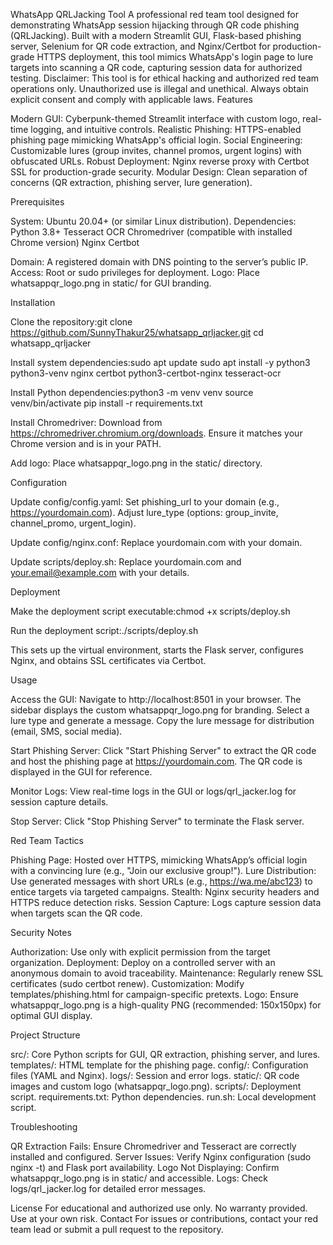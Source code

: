 WhatsApp QRLJacking Tool
A professional red team tool designed for demonstrating WhatsApp session hijacking through QR code phishing (QRLJacking). Built with a modern Streamlit GUI, Flask-based phishing server, Selenium for QR code extraction, and Nginx/Certbot for production-grade HTTPS deployment, this tool mimics WhatsApp's login page to lure targets into scanning a QR code, capturing session data for authorized testing.
Disclaimer: This tool is for ethical hacking and authorized red team operations only. Unauthorized use is illegal and unethical. Always obtain explicit consent and comply with applicable laws.
Features

Modern GUI: Cyberpunk-themed Streamlit interface with custom logo, real-time logging, and intuitive controls.
Realistic Phishing: HTTPS-enabled phishing page mimicking WhatsApp's official login.
Social Engineering: Customizable lures (group invites, channel promos, urgent logins) with obfuscated URLs.
Robust Deployment: Nginx reverse proxy with Certbot SSL for production-grade security.
Modular Design: Clean separation of concerns (QR extraction, phishing server, lure generation).

Prerequisites

System: Ubuntu 20.04+ (or similar Linux distribution).
Dependencies:
Python 3.8+
Tesseract OCR
Chromedriver (compatible with installed Chrome version)
Nginx
Certbot


Domain: A registered domain with DNS pointing to the server’s public IP.
Access: Root or sudo privileges for deployment.
Logo: Place whatsappqr_logo.png in static/ for GUI branding.

Installation

Clone the repository:git clone https://github.com/SunnyThakur25/whatsapp_qrljacker.git
cd whatsapp_qrljacker


Install system dependencies:sudo apt update
sudo apt install -y python3 python3-venv nginx certbot python3-certbot-nginx tesseract-ocr


Install Python dependencies:python3 -m venv venv
source venv/bin/activate
pip install -r requirements.txt


Install Chromedriver:
Download from https://chromedriver.chromium.org/downloads.
Ensure it matches your Chrome version and is in your PATH.


Add logo:
Place whatsappqr_logo.png in the static/ directory.



Configuration

Update config/config.yaml:
Set phishing_url to your domain (e.g., https://yourdomain.com).
Adjust lure_type (options: group_invite, channel_promo, urgent_login).


Update config/nginx.conf:
Replace yourdomain.com with your domain.


Update scripts/deploy.sh:
Replace yourdomain.com and your.email@example.com with your details.



Deployment

Make the deployment script executable:chmod +x scripts/deploy.sh


Run the deployment script:./scripts/deploy.sh


This sets up the virtual environment, starts the Flask server, configures Nginx, and obtains SSL certificates via Certbot.



Usage

Access the GUI:
Navigate to http://localhost:8501 in your browser.
The sidebar displays the custom whatsappqr_logo.png for branding.
Select a lure type and generate a message.
Copy the lure message for distribution (email, SMS, social media).


Start Phishing Server:
Click "Start Phishing Server" to extract the QR code and host the phishing page at https://yourdomain.com.
The QR code is displayed in the GUI for reference.


Monitor Logs:
View real-time logs in the GUI or logs/qrl_jacker.log for session capture details.


Stop Server:
Click "Stop Phishing Server" to terminate the Flask server.



Red Team Tactics

Phishing Page: Hosted over HTTPS, mimicking WhatsApp’s official login with a convincing lure (e.g., "Join our exclusive group!").
Lure Distribution: Use generated messages with short URLs (e.g., https://wa.me/abc123) to entice targets via targeted campaigns.
Stealth: Nginx security headers and HTTPS reduce detection risks.
Session Capture: Logs capture session data when targets scan the QR code.

Security Notes

Authorization: Use only with explicit permission from the target organization.
Deployment: Deploy on a controlled server with an anonymous domain to avoid traceability.
Maintenance: Regularly renew SSL certificates (sudo certbot renew).
Customization: Modify templates/phishing.html for campaign-specific pretexts.
Logo: Ensure whatsappqr_logo.png is a high-quality PNG (recommended: 150x150px) for optimal GUI display.

Project Structure

src/: Core Python scripts for GUI, QR extraction, phishing server, and lures.
templates/: HTML template for the phishing page.
config/: Configuration files (YAML and Nginx).
logs/: Session and error logs.
static/: QR code images and custom logo (whatsappqr_logo.png).
scripts/: Deployment script.
requirements.txt: Python dependencies.
run.sh: Local development script.

Troubleshooting

QR Extraction Fails: Ensure Chromedriver and Tesseract are correctly installed and configured.
Server Issues: Verify Nginx configuration (sudo nginx -t) and Flask port availability.
Logo Not Displaying: Confirm whatsappqr_logo.png is in static/ and accessible.
Logs: Check logs/qrl_jacker.log for detailed error messages.

License
For educational and authorized use only. No warranty provided. Use at your own risk.
Contact
For issues or contributions, contact your red team lead or submit a pull request to the repository.
